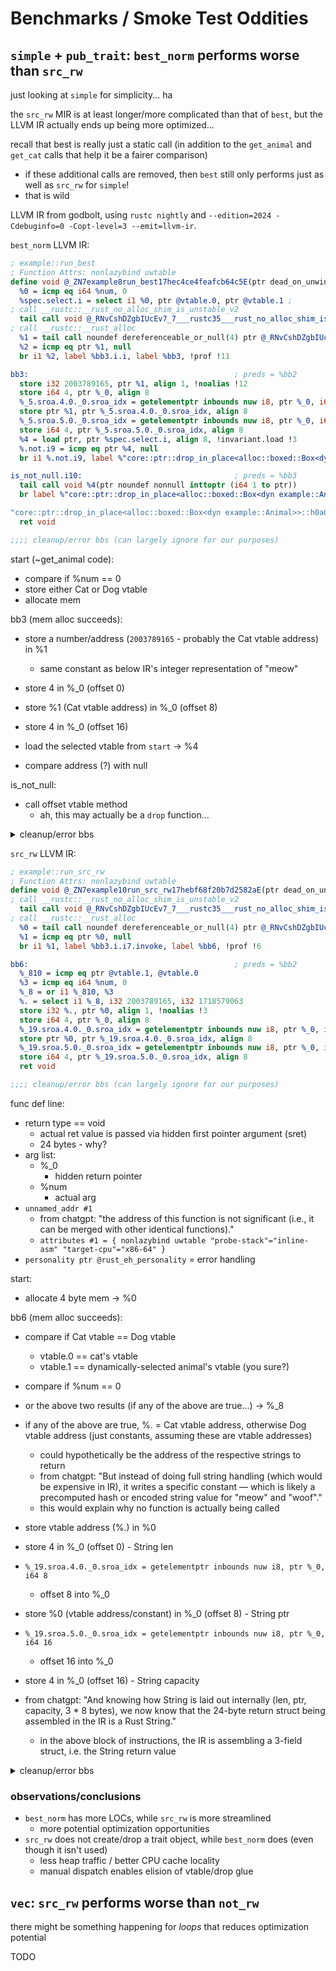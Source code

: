 # Benchmarks / Smoke Test Oddities

## `simple` + `pub_trait`: `best_norm` performs worse than `src_rw`

just looking at `simple` for simplicity... ha

the `src_rw` MIR is at least longer/more complicated than that of `best`,
but the LLVM IR actually ends up being more optimized...

recall that best is really just a static call (in addition to the `get_animal`
and `get_cat` calls that help it be a fairer comparison)
- if these additional calls are removed, then `best` still only performs just as
  well as `src_rw` for `simple`!
- that is wild

LLVM IR from godbolt, using `rustc nightly` and `--edition=2024 -Cdebuginfo=0
-Copt-level=3 --emit=llvm-ir`. 

`best_norm` LLVM IR:

```llvm
; example::run_best
; Function Attrs: nonlazybind uwtable
define void @_ZN7example8run_best17hec4ce4feafcb64c5E(ptr dead_on_unwind noalias noundef writable writeonly sret([24 x i8]) align 8 captures(none) dereferenceable(24) %_0, i64 noundef %num, ptr noalias noundef nonnull readonly align 1 captures(none) %cat) unnamed_addr #1 personality ptr @rust_eh_personality {
  %0 = icmp eq i64 %num, 0
  %spec.select.i = select i1 %0, ptr @vtable.0, ptr @vtable.1 ; 
; call __rustc::__rust_no_alloc_shim_is_unstable_v2
  tail call void @_RNvCshDZgbIUcEv7_7___rustc35___rust_no_alloc_shim_is_unstable_v2() #8, !noalias !6
; call __rustc::__rust_alloc
  %1 = tail call noundef dereferenceable_or_null(4) ptr @_RNvCshDZgbIUcEv7_7___rustc12___rust_alloc(i64 noundef range(i64 1, 0) 4, i64 noundef range(i64 1, -9223372036854775807) 1) #8, !noalias !6
  %2 = icmp eq ptr %1, null
  br i1 %2, label %bb3.i.i, label %bb3, !prof !11

bb3:                                              ; preds = %bb2
  store i32 2003789165, ptr %1, align 1, !noalias !12
  store i64 4, ptr %_0, align 8
  %_5.sroa.4.0._0.sroa_idx = getelementptr inbounds nuw i8, ptr %_0, i64 8
  store ptr %1, ptr %_5.sroa.4.0._0.sroa_idx, align 8
  %_5.sroa.5.0._0.sroa_idx = getelementptr inbounds nuw i8, ptr %_0, i64 16
  store i64 4, ptr %_5.sroa.5.0._0.sroa_idx, align 8
  %4 = load ptr, ptr %spec.select.i, align 8, !invariant.load !3
  %.not.i9 = icmp eq ptr %4, null
  br i1 %.not.i9, label %"core::ptr::drop_in_place<alloc::boxed::Box<dyn example::Animal>>::h0a0e2ba91be03f1b.exit16", label %is_not_null.i10

is_not_null.i10:                                  ; preds = %bb3
  tail call void %4(ptr noundef nonnull inttoptr (i64 1 to ptr))
  br label %"core::ptr::drop_in_place<alloc::boxed::Box<dyn example::Animal>>::h0a0e2ba91be03f1b.exit16"

"core::ptr::drop_in_place<alloc::boxed::Box<dyn example::Animal>>::h0a0e2ba91be03f1b.exit16": ; preds = %is_not_null.i10, %bb3
  ret void

;;;; cleanup/error bbs (can largely ignore for our purposes)
```

start (~get_animal code):
- compare if %num == 0
- store either Cat or Dog vtable
- allocate mem

bb3 (mem alloc succeeds): 
- store a number/address (`2003789165` - probably the Cat vtable address) in %1
    - same constant as below IR's integer representation of "meow"
- store 4 in %_0 (offset 0)
- store %1 (Cat vtable address) in %_0 (offset 8)
- store 4 in %_0 (offset 16)

- load the selected vtable from `start` -> %4
- compare address (?) with null

is_not_null: 
- call offset vtable method
    - ah, this may actually be a `drop` function...

<details>

<summary>cleanup/error bbs</summary>

```llvm
bb3.i.i:                                          ; preds = %bb2
; invoke alloc::raw_vec::handle_error
  invoke void @_ZN5alloc7raw_vec12handle_error17h069bb0fee1c169b6E(i64 noundef 1, i64 4) #10
          to label %.noexc unwind label %cleanup1

cleanup1:                                         ; preds = %bb3.i.i
  %3 = landingpad { ptr, i32 }
          cleanup
; invoke core::ptr::drop_in_place<alloc::boxed::Box<dyn example::Animal>>
  invoke fastcc void @"_ZN4core3ptr69drop_in_place$LT$alloc..boxed..Box$LT$dyn$u20$example..Animal$GT$$GT$17h0a0e2ba91be03f1bE"(ptr nonnull inttoptr (i64 1 to ptr), ptr nonnull @vtable.0) #9
          to label %bb6 unwind label %terminate

.noexc:                                           ; preds = %bb3.i.i
  unreachable

bb6:                                              ; preds = %cleanup1
; invoke core::ptr::drop_in_place<alloc::boxed::Box<dyn example::Animal>>
  invoke fastcc void @"_ZN4core3ptr69drop_in_place$LT$alloc..boxed..Box$LT$dyn$u20$example..Animal$GT$$GT$17h0a0e2ba91be03f1bE"(ptr nonnull inttoptr (i64 1 to ptr), ptr nonnull %spec.select.i) #9
          to label %common.resume unwind label %terminate

common.resume:                                    ; preds = %bb6
  resume { ptr, i32 } %3

terminate:                                        ; preds = %cleanup1, %bb6
  %5 = landingpad { ptr, i32 }
          filter [0 x ptr] zeroinitializer
; call core::panicking::panic_in_cleanup
  tail call void @_ZN4core9panicking16panic_in_cleanup17h975505634b9400e7E() #11
  unreachable
}
```

</details>


`src_rw` LLVM IR:

```llvm
; example::run_src_rw
; Function Attrs: nonlazybind uwtable
define void @_ZN7example10run_src_rw17hebf68f20b7d2582aE(ptr dead_on_unwind noalias noundef writable writeonly sret([24 x i8]) align 8 captures(none) dereferenceable(24) %_0, i64 noundef %num) unnamed_addr #1 personality ptr @rust_eh_personality {
; call __rustc::__rust_no_alloc_shim_is_unstable_v2
  tail call void @_RNvCshDZgbIUcEv7_7___rustc35___rust_no_alloc_shim_is_unstable_v2() #8, !noalias !3
; call __rustc::__rust_alloc
  %0 = tail call noundef dereferenceable_or_null(4) ptr @_RNvCshDZgbIUcEv7_7___rustc12___rust_alloc(i64 noundef range(i64 1, 0) 4, i64 noundef range(i64 1, -9223372036854775807) 1) #8, !noalias !3
  %1 = icmp eq ptr %0, null
  br i1 %1, label %bb3.i.i7.invoke, label %bb6, !prof !6

bb6:                                              ; preds = %bb2
  %_810 = icmp eq ptr @vtable.1, @vtable.0
  %3 = icmp eq i64 %num, 0
  %_8 = or i1 %_810, %3
  %. = select i1 %_8, i32 2003789165, i32 1718579063
  store i32 %., ptr %0, align 1, !noalias !3
  store i64 4, ptr %_0, align 8
  %_19.sroa.4.0._0.sroa_idx = getelementptr inbounds nuw i8, ptr %_0, i64 8
  store ptr %0, ptr %_19.sroa.4.0._0.sroa_idx, align 8
  %_19.sroa.5.0._0.sroa_idx = getelementptr inbounds nuw i8, ptr %_0, i64 16
  store i64 4, ptr %_19.sroa.5.0._0.sroa_idx, align 8
  ret void

;;;; cleanup/error bbs (can largely ignore for our purposes)
```

func def line:
- return type == void
    - actual ret value is passed via hidden first pointer argument (sret)
    - 24 bytes - why?
- arg list:
    - %_0
        - hidden return pointer
    - %num
        - actual arg
- `unnamed_addr #1`
    - from chatgpt: "the address of this function is not significant (i.e., it
      can be merged with other identical functions)."
    - `attributes #1 = { nonlazybind uwtable "probe-stack"="inline-asm" "target-cpu"="x86-64" }`
- `personality ptr @rust_eh_personality` = error handling

start:
- allocate 4 byte mem -> %0

bb6 (mem alloc succeeds): 
- compare if Cat vtable == Dog vtable
    - vtable.0 == cat's vtable
    - vtable.1 == dynamically-selected animal's vtable (you sure?)
- compare if %num == 0
- or the above two results (if any of the above are true...) -> %_8
- if any of the above are true, %. = Cat vtable address, otherwise Dog vtable
  address (just constants, assuming these are vtable addresses)
    - could hypothetically be the address of the respective strings to return
    - from chatgpt: "But instead of doing full string handling (which would be
      expensive in IR), it writes a specific constant — which is likely a
      precomputed hash or encoded string value for "meow" and "woof"."
    - this would explain why no function is actually being called
- store vtable address (%.) in %0

- store 4 in %_0 (offset 0) - String len
- `%_19.sroa.4.0._0.sroa_idx = getelementptr inbounds nuw i8, ptr %_0, i64 8`
    - offset 8 into %_0
- store %0 (vtable address/constant) in %_0 (offset 8) - String ptr
- `%_19.sroa.5.0._0.sroa_idx = getelementptr inbounds nuw i8, ptr %_0, i64 16`
    - offset 16 into %_0
- store 4 in %_0 (offset 16) - String capacity

- from chatgpt: "And knowing how String is laid out internally (len, ptr,
  capacity, 3 * 8 bytes), we now know that the 24-byte return struct being
  assembled in the IR is a Rust String."
    - in the above block of instructions, the IR is assembling a 3-field struct,
      i.e. the String return value

<details>

<summary>cleanup/error bbs</summary>

```llvm
bb3.i.i7.invoke:                                  ; preds = %bb2
; invoke alloc::raw_vec::handle_error
  invoke void @_ZN5alloc7raw_vec12handle_error17h069bb0fee1c169b6E(i64 noundef 1, i64 4) #9
          to label %bb3.i.i7.cont unwind label %cleanup1

bb3.i.i7.cont:                                    ; preds = %bb3.i.i7.invoke
  unreachable

cleanup1:                                         ; preds = %bb3.i.i7.invoke
  %2 = landingpad { ptr, i32 }
          cleanup
; invoke core::ptr::drop_in_place<alloc::boxed::Box<dyn example::Animal>>
  invoke fastcc void @"_ZN4core3ptr69drop_in_place$LT$alloc..boxed..Box$LT$dyn$u20$example..Animal$GT$$GT$17h0a0e2ba91be03f1bE"(ptr nonnull inttoptr (i64 1 to ptr), ptr nonnull @vtable.0) #10
          to label %bb8 unwind label %terminate

terminate:                                        ; preds = %cleanup1
  %4 = landingpad { ptr, i32 }
          filter [0 x ptr] zeroinitializer
; call core::panicking::panic_in_cleanup
  tail call void @_ZN4core9panicking16panic_in_cleanup17h975505634b9400e7E() #11
  unreachable

bb8:                                              ; preds = %cleanup1
  resume { ptr, i32 } %2
}
```

</details>


### observations/conclusions

- `best_norm` has more LOCs, while `src_rw` is more streamlined
    - more potential optimization opportunities
- `src_rw` does not create/drop a trait object, while `best_norm` does (even
  though it isn't used)
    - less heap traffic / better CPU cache locality
    - manual dispatch enables elision of vtable/drop glue








## `vec`: `src_rw` performs worse than `not_rw`

there might be something happening for _loops_ that reduces optimization
potential

TODO

